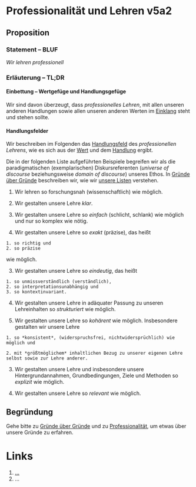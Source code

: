 <!---
   NAME - The NAME of this project is:
ethos

  FILE - The FILENAME of the current file is:
/v5a2.md

  CREATION - This project was CREATED on:
2017-01-28-16:15:00 UTC

  MODIFICATION - This project was last MODIFIED on:
2017-01-28-16:15:00 UTC

  VERSION - The current VERSION of this project is:
<git-commit-hash>-2017-01-28-16:15:00 UTC

  CREATOR(S) - This project was CREATED by:
Michael Czechowski, Martin Maga

  CONTACT - You can CONTACT the creator(s) or developer(s) of this project at:
E-Mail: mail@martinmaga.de

  COPYRIGHT - The COPYRIGHT holder of this project is:
COPYRIGHT (c) 2016 Martin Maga

  LICENSE - This project is LICENSED under the following license:
Martin Maga 2016 CC BY-SA 4.0 https://creativecommons.org

  SUBFILE – This is a SUBFILE! For more INFORMATION on this project go to:
/README.md
--->

# Professionalität und Lehren v5a2
## Proposition
### Statement – BLUF
*Wir lehren professionell*

### Erläuterung – TL;DR
#### Einbettung – Wertgefüge und Handlungsgefüge
Wir sind davon überzeugt, dass *professionelles Lehren*, mit allen unseren anderen Handlungen sowie allen unseren anderen Werten im [Einklang](../synopsis/reasons.md) steht und stehen sollte.

#### Handlungsfelder
Wir beschreiben im Folgenden das [Handlungsfeld](../synopsis/reasons.md) des *professionellen Lehrens*, wie es sich aus der [Wert](../values/vi_value.md)
und dem [Handlung](../actions/ai_action.md) ergibt.

Die in der folgenden Liste aufgeführten Beispiele begreifen wir als die paradigmatischen (exemplarischen) Diskursreferenten (*universe of discourse* beziehungsweise *domain of discourse*) unseres Ethos.
In [Gründe über Gründe](../synopsis/reasons.md) beschreiben wir, wie wir [unsere Listen](../synopsis/reasons.md) verstehen.

1. Wir lehren so forschungsnah (wissenschaftlich) wie möglich.

2. Wir gestalten unsere Lehre *klar*.

  1. Wir gestalten unsere Lehre so *einfach* (schlicht, schlank) wie möglich und nur so komplex wie nötig.

  2. Wir gestalten unsere Lehre so *exakt* (präzise), das heißt

    1. so richtig und
    2. so präzise

  wie möglich.

  3. Wir gestalten unsere Lehre so *eindeutig*, das heißt

    1. so unmissverständlich (verständlich),   
    2. so interpretationsunabhängig und
    3. so kontextinvariant.

  4. Wir gestalten unsere Lehre in adäquater Passung zu unseren Lehreinhalten so *strukturiert* wie möglich.

  5. Wir gestalten unsere Lehre so *kohärent* wie möglich.
  Insbesondere gestalten wir unsere Lehre

    1. so *konsistent*, (widerspruchsfrei, nichtwidersprüchlich) wie möglich und

    2. mit *größtmöglichem* inhaltlichen Bezug zu unserer eigenen Lehre selbst sowie zur Lehre anderer.

3. Wir gestalten unsere Lehre und insbesondere unsere Hintergrundannahmen, Grundbedingungen, Ziele und Methoden so *explizit* wie möglich.

4. Wir gestalten unsere Lehre so *relevant* wie möglich.

## Begründung
Gehe bitte zu [Gründe über Gründe](../contents/reasons/reasons.md) und zu [Professionalität](../contents/values/v5_professionality.md), um etwas über unsere Gründe zu erfahren.

# Links
  1. […](…)
  2. …

